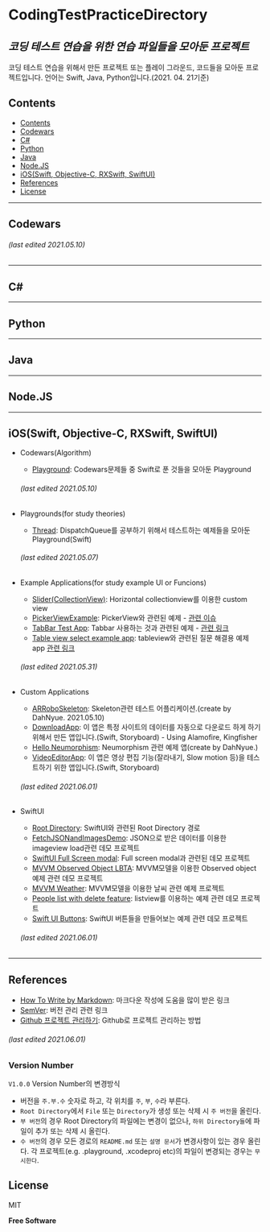 CodingTestPracticeDirectory
===========================
_코딩 테스트 연습을 위한 연습 파일들을 모아둔 프로젝트_
------------------------------------------


코딩 테스트 연습을 위해서 만든 프로젝트 또는 플레이 그라운드, 코드들을 모아둔 프로젝트입니다.
언어는 Swift, Java, Python입니다.(2021. 04. 21기준)

## Contents
* [Contents](/../..#contents)
* [Codewars](/../..#codewars)
* [C#](/../..#c)
* [Python](/../..#python)
* [Java](/../..#java)
* [Node.JS](/../..#nodejs)
* [iOS(Swift, Objective-C, RXSwift, SwiftUI)](/../..#iosswift-objective-c-rxswift-swiftui)
* [References](/../..#references)
* [License](/../..#license)

-------------------------------------------------
## Codewars

  ###### (last edited 2021.05.10)

-------------------------------------------------
## C#

-------------------------------------------------
## Python

-------------------------------------------------
## Java

-------------------------------------------------
## Node.JS

-------------------------------------------------
## iOS(Swift, Objective-C, RXSwift, SwiftUI)
* Codewars(Algorithm)
  - [Playground](/Codewars/CodewarsSwift.playground): Codewars문제들 중 Swift로 푼 것들을 모아둔 Playground
  ###### (last edited 2021.05.10)

* Playgrounds(for study theories)
  - [Thread](/SwiftExamples/SwiftThreadExample): DispatchQueue를 공부하기 위해서 테스트하는 예제들을 모아둔 Playground(Swift)
  ###### (last edited 2021.05.07)

* Example Applications(for study example UI or Funcions)
  - [Slider(CollectionView)](/SwiftExamples/Examples/CardSlideExampleApp): Horizontal collectionview를 이용한 custom view
  - [PickerViewExample](/SwiftExamples/Examples/PickerViewExample): PickerView와 관련된 예제 - [관련 이슈](https://github.com/pjh6954/CodingTestPracticeDirectory/issues/7#issuecomment-849411599)
  - [TabBar Test App](/SwiftExamples/Examples/TabBarTestApp): Tabbar 사용하는 것과 관련된 예제 - [관련 링크](https://iphonedev.co.kr/iOSDevQnA/178653#0)
  - [Table view select example app](/SwiftExamples/Examples/tableviewSelectExample): tableview와 관련된 질문 해결용 예제 app [관련 링크](https://iphonedev.co.kr/iOSDevQnA/178967#0)
  ###### (last edited 2021.05.31)

* Custom Applications
  - [ARRoboSkeleton](/App/ARRoboSkeleton/ARRoboSkeleton): Skeleton관련 테스트 어플리케이션.(create by DahNyue. 2021.05.10)
  - [DownloadApp](/App/FileDownloader/DownloadApp): 이 앱은 특정 사이트의 데이터를 자동으로 다운로드 하게 하기 위해서 만든 앱입니다.(Swift, Storyboard) - Using Alamofire, Kingfisher
  - [Hello Neumorphism](/App/HelloNeumorphism): Neumorphism 관련 예제 앱(create by DahNyue.)
  - [VideoEditorApp](/App/VideoEditorApp/VideoEditorApp): 이 앱은 영상 편집 기능(잘라내기, Slow motion 등)을 테스트하기 위한 앱입니다.(Swift, Storyboard)
  ###### (last edited 2021.06.01)
  
* SwiftUI
  - [Root Directory](/SwiftUI): SwiftUI와 관련된 Root Directory 경로
  - [FetchJSONandImagesDemo](/SwiftUI/Examples/FetchJSONandImagesDemo): JSON으로 받은 데이터를 이용한 imageview load관련 데모 프로젝트
  - [SwiftUI Full Screen modal](/SwiftUI/Examples/FullScreenModal): Full screen modal과 관련된 데모 프로젝트
  - [MVVM Observed Object LBTA](/SwiftUI/Examples/MVVMObservedObjectsLBTA): MVVM모델을 이용한 Observed object 예제 관련 데모 프로젝트
  - [MVVM Weather](/SwiftUI/Examples/MVVMWeather): MVVM모델을 이용한 날씨 관련 예제 프로젝트
  - [People list with delete feature](/SwiftUI/Examples/PeopleListWithDeleteFeature): listview를 이용하는 예제 관련 데모 프로젝트
  - [Swift UI Buttons](/SwiftUI/Examples/SwiftUIButtons): SwiftUI 버튼들을 만들어보는 예제 관련 데모 프로젝트
  ###### (last edited 2021.06.01)


-------------------------------------------------
## References
* [How To Write by Markdown](https://gist.github.com/ihoneymon/652be052a0727ad59601): 마크다운 작성에 도움을 많이 받은 링크 
* [SemVer](http://semver.org/): 버전 관리 관련 링크
* [Github 프로젝트 관리하기](https://cheese10yun.github.io/github-project-part3/): Github로 프로젝트 관리하는 방법
###### (last edited 2021.06.01)



### Version Number
`V1.0.0`
Version Number의 변경방식 
- 버전을 `주.부.수` 숫자로 하고, 각 위치를 `주`, `부`, `수`라 부른다.
- `Root Directory`에서 `File` 또는 `Directory`가 생성 또는 삭제 시 `주 버전`을 올린다.
- `부 버전`의 경우 Root Directory의 파일에는 변경이 없으나, `하위 Directory들`에 파일이 추가 또는 삭제 시 올린다.
- `수 버전`의 경우 모든 경로의 `README.md` 또는 `설명 문서`가 변경사항이 있는 경우 올린다. 각 프로젝트(e.g. .playground, .xcodeproj etc)의 파일이 변경되는 경우는 `무시한다`.

## License

MIT

**Free Software**
